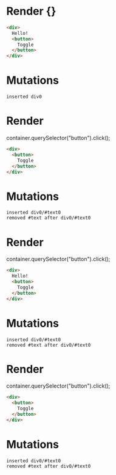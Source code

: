 # Render {}
```html
<div>
  Hello!
  <button>
    Toggle
  </button>
</div>
```

# Mutations
```
inserted div0
```


# Render 
container.querySelector("button").click();

```html
<div>
  <button>
    Toggle
  </button>
</div>
```

# Mutations
```
inserted div0/#text0
removed #text after div0/#text0
```


# Render 
container.querySelector("button").click();

```html
<div>
  Hello!
  <button>
    Toggle
  </button>
</div>
```

# Mutations
```
inserted div0/#text0
removed #text after div0/#text0
```


# Render 
container.querySelector("button").click();

```html
<div>
  <button>
    Toggle
  </button>
</div>
```

# Mutations
```
inserted div0/#text0
removed #text after div0/#text0
```
